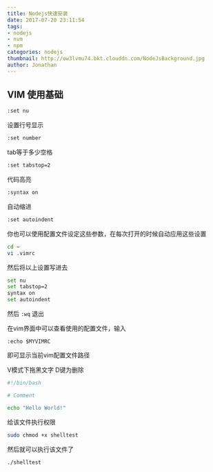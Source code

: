```yaml
---
title: Nodejs快速安装
date: 2017-07-20 23:11:54
tags:
- nodejs
- nvm
- npm
categories: nodejs
thumbnail: http://ow3lvmu74.bkt.clouddn.com/NodeJsBackground.jpg
author: Jonathan
---
```




## VIM 使用基础

```bash
:set nu
```

设置行号显示
```bash
:set number
```

tab等于多少空格
```bash
:set tabstop=2
```

代码高亮
```bash
:syntax on
```

自动缩进
```bash
:set autoindent
```

你也可以使用配置文件设定这些参数，在每次打开的时候自动应用这些设置
```bash
cd ~
vi .vimrc
```
然后将以上设置写进去
```bash
set nu
set tabstop=2
syntax on
set autoindent
```
然后 `:wq` 退出

在vim界面中可以查看使用的配置文件，输入
```
:echo $MYVIMRC
```
即可显示当前vim配置文件路径

V模式下拖黑文字
D键为删除


```bash
#!/bin/bash

# Comment

echo "Hello World!"
```

给该文件执行权限

```bash
sudo chmod +x shelltest
```

然后就可以执行该文件了

```bash
./shelltest
```
